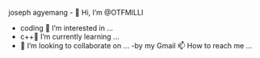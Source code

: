 joseph agyemang - 👋 Hi, I’m @OTFMILLI
- coding 👀 I’m interested in ...
- c++🌱 I’m currently learning ...
- 💞️ I’m looking to collaborate on ...
-by my Gmail 📫 How to reach me ...

<!---
OTFMILLI/OTFMILLI is a ✨ special ✨ repository because its `README.md` (this file) appears on your GitHub profile.
You can click the Preview link to take a look at your changes.
--->
